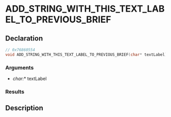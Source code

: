 # ADD_STRING_WITH_THIS_TEXT_LABEL_TO_PREVIOUS_BRIEF

## Declaration
```cpp
// 0x76860554
void ADD_STRING_WITH_THIS_TEXT_LABEL_TO_PREVIOUS_BRIEF(char* textLabel);
```

### Arguments
- **char*:** textLabel

### Results

## Description
